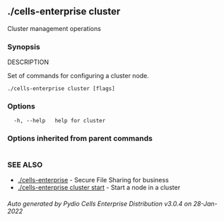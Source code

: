 ## ./cells-enterprise cluster

Cluster management operations

### Synopsis


DESCRIPTION

  Set of commands for configuring a cluster node.


```
./cells-enterprise cluster [flags]
```

### Options

```
  -h, --help   help for cluster
```

### Options inherited from parent commands

```
```

### SEE ALSO

* [./cells-enterprise](./cells-enterprise)	 - Secure File Sharing for business
* [./cells-enterprise cluster start](./cells-enterprise-cluster-start)	 - Start a node in a cluster

###### Auto generated by Pydio Cells Enterprise Distribution v3.0.4 on 28-Jan-2022
